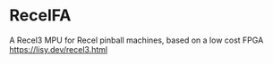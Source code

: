 # RecelFA
A Recel3 MPU for Recel pinball machines, based on a low cost FPGA
https://lisy.dev/recel3.html
